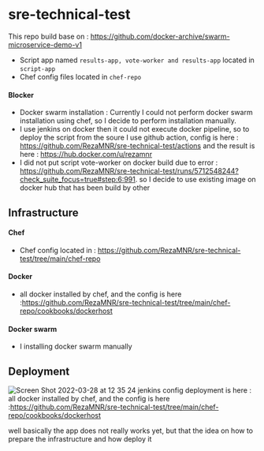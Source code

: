 # sre-technical-test

This repo build base on : https://github.com/docker-archive/swarm-microservice-demo-v1

- Script app named `results-app, vote-worker and results-app` located in `script-app`
- Chef config files located in `chef-repo`
  
#### Blocker
- Docker swarm installation : Currently I could not perform docker swarm installation using chef, so I decide to perform installation manually.
- I use jenkins on docker then it could not execute docker pipeline, so to deploy the script from the soure I use github action, config is here : https://github.com/RezaMNR/sre-technical-test/actions and the result is here : https://hub.docker.com/u/rezamnr
- I did not put script vote-worker on docker build due to error : https://github.com/RezaMNR/sre-technical-test/runs/5712548244?check_suite_focus=true#step:6:991. so I decide to use existing image on docker hub that has been build by other

## Infrastructure 

#### Chef
- Chef config located in : https://github.com/RezaMNR/sre-technical-test/tree/main/chef-repo
#### Docker
- all docker installed by chef, and the config is here :https://github.com/RezaMNR/sre-technical-test/tree/main/chef-repo/cookbooks/dockerhost
#### Docker swarm
- I installing docker swarm manually
## Deployment

![Screen Shot 2022-03-28 at 12 35 24](https://user-images.githubusercontent.com/20961523/160332873-6aed9cee-a961-4a53-9398-b2a742d69d7f.png)
jenkins config deployment is here : all docker installed by chef, and the config is here :https://github.com/RezaMNR/sre-technical-test/tree/main/chef-repo/cookbooks/dockerhost

well basically the app does not really works yet, but that the idea on how to prepare the infrastructure and how deploy it 
